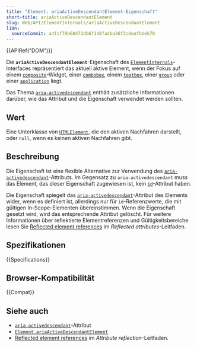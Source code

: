 ```yaml
---
title: "Element: ariaActiveDescendantElement-Eigenschaft"
short-title: ariaActiveDescendantElement
slug: Web/API/ElementInternals/ariaActiveDescendantElement
l10n:
  sourceCommit: a4fcf79b60471db6f148fa4ba36f2cdeafbbeb70
---
```


{{APIRef("DOM")}}

Die **`ariaActiveDescendantElement`**-Eigenschaft des [`ElementInternals`](/de/docs/Web/API/ElementInternals)-Interfaces repräsentiert das aktuell aktive Element, wenn der Fokus auf einem [`composite`](/de/docs/Web/Accessibility/ARIA/Reference/Roles/composite_role)-Widget, einer [`combobox`](/de/docs/Web/Accessibility/ARIA/Reference/Roles/combobox_role), einem [`textbox`](/de/docs/Web/Accessibility/ARIA/Reference/Roles/textbox_role), einer [`group`](/de/docs/Web/Accessibility/ARIA/Reference/Roles/group_role) oder einer [`application`](/de/docs/Web/Accessibility/ARIA/Reference/Roles/application_role) liegt.

Das Thema [`aria-activedescendant`](/de/docs/Web/Accessibility/ARIA/Reference/Attributes/aria-activedescendant) enthält zusätzliche Informationen darüber, wie das Attribut und die Eigenschaft verwendet werden sollten.

## Wert

Eine Unterklasse von [`HTMLElement`](/de/docs/Web/API/HTMLElement), die den aktiven Nachfahren darstellt, oder `null`, wenn es keinen aktiven Nachfahren gibt.

## Beschreibung

Die Eigenschaft ist eine flexible Alternative zur Verwendung des [`aria-activedescendant`](/de/docs/Web/Accessibility/ARIA/Reference/Attributes/aria-activedescendant)-Attributs.
Im Gegensatz zu `aria-activedescendant` muss das Element, das dieser Eigenschaft zugewiesen ist, kein [`id`](/de/docs/Web/HTML/Reference/Global_attributes/id)-Attribut haben.

Die Eigenschaft spiegelt das [`aria-activedescendant`](/de/docs/Web/Accessibility/ARIA/Reference/Attributes/aria-errormessage)-Attribut des Elements wider, wenn es definiert ist, allerdings nur für `id`-Referenzwerte, die mit gültigen In-Scope-Elementen übereinstimmen.
Wenn die Eigenschaft gesetzt wird, wird das entsprechende Attribut gelöscht.
Für weitere Informationen über reflektierte Elementreferenzen und Gültigkeitsbereiche lesen Sie [Reflected element references](/de/docs/Web/API/Document_Object_Model/Reflected_attributes#reflected_element_references) im _Reflected attributes_-Leitfaden.

## Spezifikationen

{{Specifications}}

## Browser-Kompatibilität

{{Compat}}

## Siehe auch

- [`aria-activedescendant`](/de/docs/Web/Accessibility/ARIA/Reference/Attributes/aria-activedescendant)-Attribut
- [`Element.ariaActiveDescendantElement`](/de/docs/Web/API/Element/ariaActiveDescendantElement)
- [Reflected element references](/de/docs/Web/API/Document_Object_Model/Reflected_attributes#reflected_element_references) im _Attribute reflection_-Leitfaden.
